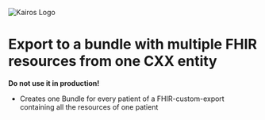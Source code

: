![Kairos Logo](https://www.kairos.de/app/uploads/kairos-logo-blue_iqvia.png "Kairos Logo")

Export to a bundle with multiple FHIR resources from one CXX entity
========================
**Do not use it in production!**

* Creates one Bundle for every patient of a FHIR-custom-export containing all the resources of one patient
